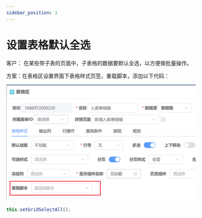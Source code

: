 ```yaml
---
sidebar_position: 1
---
```


# 设置表格默认全选


客户： 在某些带子表的页面中，子表格的数据要默认全选，以方便做批量操作。


方案：在表格区设置界面下表格样式页签，重载脚本，添加以下代码：

![重载脚本](./images/2024-12-18_14-53-58.png)

```javascript
this.setGridSelectAll();
```

